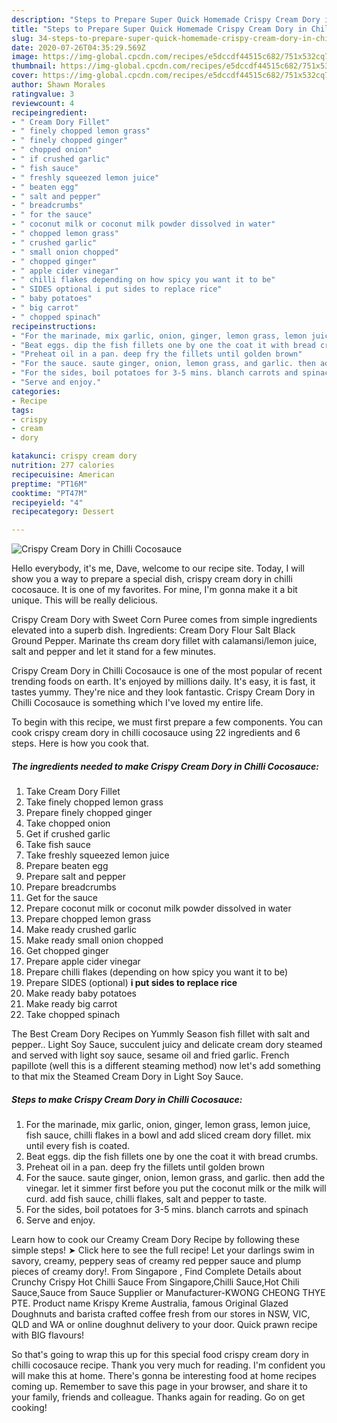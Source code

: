 ```yaml
---
description: "Steps to Prepare Super Quick Homemade Crispy Cream Dory in Chilli Cocosauce"
title: "Steps to Prepare Super Quick Homemade Crispy Cream Dory in Chilli Cocosauce"
slug: 34-steps-to-prepare-super-quick-homemade-crispy-cream-dory-in-chilli-cocosauce
date: 2020-07-26T04:35:29.569Z
image: https://img-global.cpcdn.com/recipes/e5dccdf44515c682/751x532cq70/crispy-cream-dory-in-chilli-cocosauce-recipe-main-photo.jpg
thumbnail: https://img-global.cpcdn.com/recipes/e5dccdf44515c682/751x532cq70/crispy-cream-dory-in-chilli-cocosauce-recipe-main-photo.jpg
cover: https://img-global.cpcdn.com/recipes/e5dccdf44515c682/751x532cq70/crispy-cream-dory-in-chilli-cocosauce-recipe-main-photo.jpg
author: Shawn Morales
ratingvalue: 3
reviewcount: 4
recipeingredient:
- " Cream Dory Fillet"
- " finely chopped lemon grass"
- " finely chopped ginger"
- " chopped onion"
- " if crushed garlic"
- " fish sauce"
- " freshly squeezed lemon juice"
- " beaten egg"
- " salt and pepper"
- " breadcrumbs"
- " for the sauce"
- " coconut milk or coconut milk powder dissolved in water"
- " chopped lemon grass"
- " crushed garlic"
- " small onion chopped"
- " chopped ginger"
- " apple cider vinegar"
- " chilli flakes depending on how spicy you want it to be"
- " SIDES optional i put sides to replace rice"
- " baby potatoes"
- " big carrot"
- " chopped spinach"
recipeinstructions:
- "For the marinade, mix garlic, onion, ginger, lemon grass, lemon juice, fish sauce, chilli flakes in a bowl and add sliced cream dory fillet. mix until every fish is coated."
- "Beat eggs. dip the fish fillets one by one the coat it with bread crumbs."
- "Preheat oil in a pan. deep fry the fillets until golden brown"
- "For the sauce. saute ginger, onion, lemon grass, and garlic. then add the vinegar. let it simmer first before you put the coconut milk or the milk will curd. add fish sauce, chilli flakes, salt and pepper to taste."
- "For the sides, boil potatoes for 3-5 mins. blanch carrots and spinach"
- "Serve and enjoy."
categories:
- Recipe
tags:
- crispy
- cream
- dory

katakunci: crispy cream dory 
nutrition: 277 calories
recipecuisine: American
preptime: "PT16M"
cooktime: "PT47M"
recipeyield: "4"
recipecategory: Dessert

---
```



![Crispy Cream Dory in Chilli Cocosauce](https://img-global.cpcdn.com/recipes/e5dccdf44515c682/751x532cq70/crispy-cream-dory-in-chilli-cocosauce-recipe-main-photo.jpg)

Hello everybody, it's me, Dave, welcome to our recipe site. Today, I will show you a way to prepare a special dish, crispy cream dory in chilli cocosauce. It is one of my favorites. For mine, I'm gonna make it a bit unique. This will be really delicious.

Crispy Cream Dory with Sweet Corn Puree comes from simple ingredients elevated into a superb dish. Ingredients: Cream Dory Flour Salt Black Ground Pepper. Marinate ths cream dory fillet with calamansi/lemon juice, salt and pepper and let it stand for a few minutes.

Crispy Cream Dory in Chilli Cocosauce is one of the most popular of recent trending foods on earth. It's enjoyed by millions daily. It's easy, it is fast, it tastes yummy. They're nice and they look fantastic. Crispy Cream Dory in Chilli Cocosauce is something which I've loved my entire life.


To begin with this recipe, we must first prepare a few components. You can cook crispy cream dory in chilli cocosauce using 22 ingredients and 6 steps. Here is how you cook that.

##### The ingredients needed to make Crispy Cream Dory in Chilli Cocosauce:

1. Take  Cream Dory Fillet
1. Take  finely chopped lemon grass
1. Prepare  finely chopped ginger
1. Take  chopped onion
1. Get  if crushed garlic
1. Take  fish sauce
1. Take  freshly squeezed lemon juice
1. Prepare  beaten egg
1. Prepare  salt and pepper
1. Prepare  breadcrumbs
1. Get  for the sauce
1. Prepare  coconut milk or coconut milk powder dissolved in water
1. Prepare  chopped lemon grass
1. Make ready  crushed garlic
1. Make ready  small onion chopped
1. Get  chopped ginger
1. Prepare  apple cider vinegar
1. Prepare  chilli flakes (depending on how spicy you want it to be)
1. Prepare  SIDES (optional) **i put sides to replace rice**
1. Make ready  baby potatoes
1. Make ready  big carrot
1. Take  chopped spinach


The Best Cream Dory Recipes on Yummly Season fish fillet with salt and pepper.. Light Soy Sauce, succulent juicy and delicate cream dory steamed and served with light soy sauce, sesame oil and fried garlic. French papillote (well this is a different steaming method) now let&#39;s add something to that mix the Steamed Cream Dory in Light Soy Sauce. 

##### Steps to make Crispy Cream Dory in Chilli Cocosauce:

1. For the marinade, mix garlic, onion, ginger, lemon grass, lemon juice, fish sauce, chilli flakes in a bowl and add sliced cream dory fillet. mix until every fish is coated.
1. Beat eggs. dip the fish fillets one by one the coat it with bread crumbs.
1. Preheat oil in a pan. deep fry the fillets until golden brown
1. For the sauce. saute ginger, onion, lemon grass, and garlic. then add the vinegar. let it simmer first before you put the coconut milk or the milk will curd. add fish sauce, chilli flakes, salt and pepper to taste.
1. For the sides, boil potatoes for 3-5 mins. blanch carrots and spinach
1. Serve and enjoy.


Learn how to cook our Creamy Cream Dory Recipe by following these simple steps! ➤ Click here to see the full recipe! Let your darlings swim in savory, creamy, peppery seas of creamy red pepper sauce and plump pieces of creamy dory!. From Singapore , Find Complete Details about Crunchy Crispy Hot Chilli Sauce From Singapore,Chilli Sauce,Hot Chili Sauce,Sauce from Sauce Supplier or Manufacturer-KWONG CHEONG THYE PTE. Product name Krispy Kreme Australia, famous Original Glazed Doughnuts and barista crafted coffee fresh from our stores in NSW, VIC, QLD and WA or online doughnut delivery to your door. Quick prawn recipe with BIG flavours! 

So that's going to wrap this up for this special food crispy cream dory in chilli cocosauce recipe. Thank you very much for reading. I'm confident you will make this at home. There's gonna be interesting food at home recipes coming up. Remember to save this page in your browser, and share it to your family, friends and colleague. Thanks again for reading. Go on get cooking!
